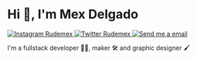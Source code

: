 # Hi 👋, I'm Mex Delgado
<div align="left">
  <a href="https://instagram.com/rudemex" target="_blank">
    <img src="https://img.shields.io/badge/-@rudemex-E4405F?style=flat-square&labelColor=E4405F&logo=instagram&logoColor=FFFFFF&link=https://instagram.com/rudemex" alt="Instagram Rudemex"/>
  </a>
 <a href="https://twitter.com/rudemex" target="_blank">
    <img src="https://img.shields.io/badge/-@rudemex-1ca0f1?style=flat-square&labelColor=1ca0f1&logo=twitter&logoColor=white&link=https://twitter.com/rudemex" alt="Twitter Rudemex"/>
  </a>
  <a href="mailto:mdelgado@tresdoce.com.ar" target="_blank">
    <img src="https://img.shields.io/badge/-mdelgado@tresdoce.com.ar-c14438?style=flat-square&logo=Gmail&logoColor=white&link=mailto:mdelgado@tresdoce.com.ar" alt="Send me a email"/>
  </a>
  
  
</div>

I'm a fullstack developer 👨‍💻, maker 🛠 and graphic designer 🖌

